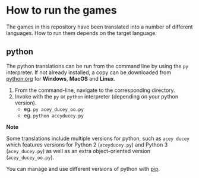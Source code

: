 # How to run the games

The games in this repository have been translated into a number of different languages. How to run them depends on the target language.

## python

The python translations can be run from the command line by using the `py` interpreter. If not already installed, a copy can be downloaded from [python.org](https://www.python.org/downloads/) for **Windows**, **MacOS** and **Linux**.

1. From the command-line, navigate to the corresponding directory.
1. Invoke with the `py` or `python` interpreter (depending on your python version).
   * eg. `py acey_ducey_oo.py`
   * eg. `python aceyducey.py`

**Note**

Some translations include multiple versions for python, such as `acey ducey` which features versions for Python 2 (`aceyducey.py`) and Python 3 (`acey_ducey.py`) as well as an extra object-oriented version (`acey_ducey_oo.py`).

You can manage and use different versions of python with [pip](https://pypi.org/project/pip/).
